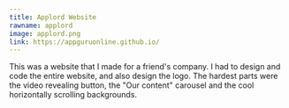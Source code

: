 ```yaml
---
title: Applord Website
rawname: applord
image: applord.png
link: https://appguruonline.github.io/
---
```

This was a website that I made for a friend's company. I had to design and code the entire website, and also design the logo. The hardest parts were the video revealing button, the "Our content" carousel and the cool horizontally scrolling backgrounds.